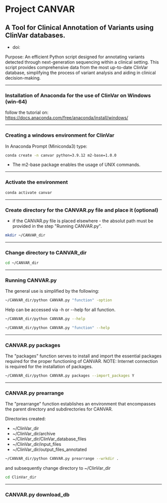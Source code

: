 #               Project CANVAR 

## A Tool for Clinical Annotation of Variants using ClinVar databases. 
- doi:

Purpose: An efficient Python script designed for annotating variants detected through next-generation sequencing within a clinical setting. 
This script provides comprehensive data from the most up-to-date ClinVar database, simplifying the process of variant analysis and aiding in clinical decision-making.

___________________________________________________
### Installation of Anaconda for the use of ClinVar on Windows (win-64)

follow the tutorial on: https://docs.anaconda.com/free/anaconda/install/windows/

___________________________________________________
### Creating a windows environment for ClinVar

In Anaconda Prompt (Miniconda3) type:

```bash
conda create -n canvar python=3.9.12 m2-base=1.0.0
```

- The m2-base package enables the usage of UNIX commands. 

___________________________________________________
### Activate the environment

```bash
conda activate canvar
```

___________________________________________________
### Create directory for the CANVAR.py file and place it (optional)
- if the CANVAR.py file is placed elsewhere - the absolut path must be provided in the step "Running CANVAR.py".

```bash
mkdir ~/CANVAR_dir
``` 
 
___________________________________________________
### Change directory to CANVAR_dir

```bash
cd ~/CANVAR_dir
```

___________________________________________________
### Running CANVAR.py

The general use is simplified by the following:

```bash
~/CANVAR_dir/python CANVAR.py "function" -option  
```

Help can be accessed via -h or --help for all function.
```bash
~/CANVAR_dir/python CANVAR.py --help
```
```bash
~/CANVAR_dir/python CANVAR.py "function" --help
```  

___________________________________________________
### CANVAR.py packages

The "packages" function serves to install and import the essential packages required for the proper functioning of CANVAR.
NOTE: Internet connection is required for the installation of packages. 

```bash
~/CANVAR_dir/python CANVAR.py packages --import_packages Y
```

___________________________________________________
### CANVAR.py prearrange
The "prearrange" function establishes an environment that encompasses the parent directory and subdirectories for CANVAR. 

Directories created:
- ~/ClinVar_dir
- ~/ClinVar_dir/archive 
- ~/ClinVar_dir/ClinVar_database_files 
- ~/ClinVar_dir/input_files
- ~/ClinVar_dir/output_files_annotated 

```bash
~/CANVAR_dir/python CANVAR.py prearrange --wrkdir .
```

and subsequently change directory to ~/ClinVar_dir

```bash
cd ClinVar_dir
```

___________________________________________________
### CANVAR.py download_db







